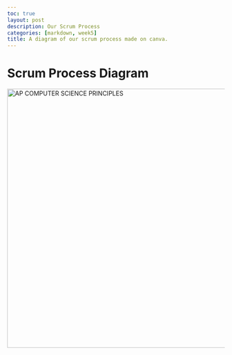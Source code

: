 ```yaml
---
toc: true
layout: post
description: Our Scrum Process 
categories: [markdown, week5]
title: A diagram of our scrum process made on canva. 
--- 
```


# Scrum Process Diagram 
<img src="{{site.baseurl}}/images/happy.png" alt="AP COMPUTER SCIENCE PRINCIPLES" width="1000" height="600">